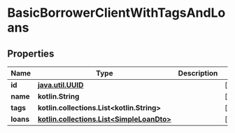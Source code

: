 
# BasicBorrowerClientWithTagsAndLoans

## Properties
| Name | Type | Description | Notes |
| ------------ | ------------- | ------------- | ------------- |
| **id** | [**java.util.UUID**](java.util.UUID.md) |  |  [optional] |
| **name** | **kotlin.String** |  |  [optional] |
| **tags** | **kotlin.collections.List&lt;kotlin.String&gt;** |  |  [optional] |
| **loans** | [**kotlin.collections.List&lt;SimpleLoanDto&gt;**](SimpleLoanDto.md) |  |  [optional] |



